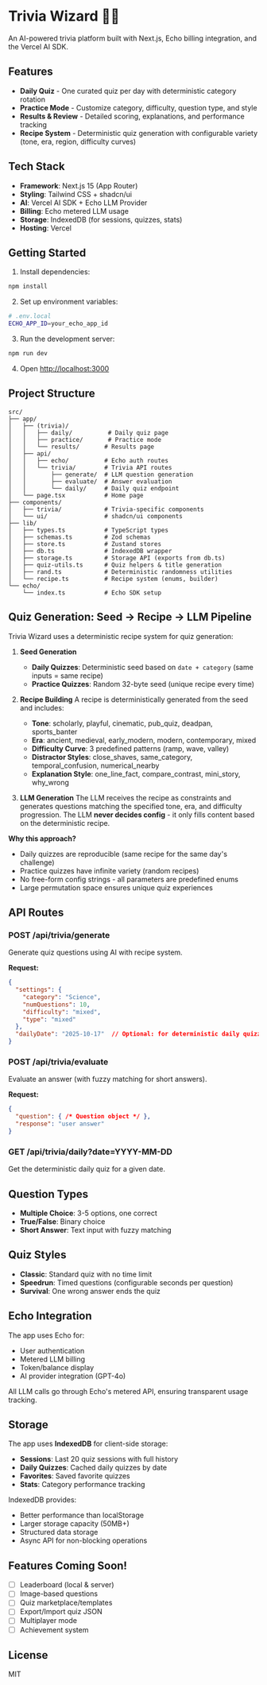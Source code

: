 # Trivia Wizard 🧙‍♂️

An AI-powered trivia platform built with Next.js, Echo billing integration, and the Vercel AI SDK.

## Features

- **Daily Quiz** - One curated quiz per day with deterministic category rotation
- **Practice Mode** - Customize category, difficulty, question type, and style
- **Results & Review** - Detailed scoring, explanations, and performance tracking
- **Recipe System** - Deterministic quiz generation with configurable variety (tone, era, region, difficulty curves)

## Tech Stack

- **Framework**: Next.js 15 (App Router)
- **Styling**: Tailwind CSS + shadcn/ui
- **AI**: Vercel AI SDK + Echo LLM Provider
- **Billing**: Echo metered LLM usage
- **Storage**: IndexedDB (for sessions, quizzes, stats)
- **Hosting**: Vercel

## Getting Started

1. Install dependencies:
```bash
npm install
```

2. Set up environment variables:
```bash
# .env.local
ECHO_APP_ID=your_echo_app_id
```

3. Run the development server:
```bash
npm run dev
```

4. Open [http://localhost:3000](http://localhost:3000)

## Project Structure

```
src/
├── app/
│   ├── (trivia)/
│   │   ├── daily/          # Daily quiz page
│   │   ├── practice/       # Practice mode
│   │   └── results/       # Results page
│   ├── api/
│   │   ├── echo/          # Echo auth routes
│   │   └── trivia/        # Trivia API routes
│   │       ├── generate/  # LLM question generation
│   │       ├── evaluate/  # Answer evaluation
│   │       └── daily/     # Daily quiz endpoint
│   └── page.tsx           # Home page
├── components/
│   ├── trivia/            # Trivia-specific components
│   └── ui/                # shadcn/ui components
├── lib/
│   ├── types.ts           # TypeScript types
│   ├── schemas.ts         # Zod schemas
│   ├── store.ts           # Zustand stores
│   ├── db.ts              # IndexedDB wrapper
│   ├── storage.ts         # Storage API (exports from db.ts)
│   ├── quiz-utils.ts      # Quiz helpers & title generation
│   ├── rand.ts            # Deterministic randomness utilities
│   └── recipe.ts          # Recipe system (enums, builder)
└── echo/
    └── index.ts           # Echo SDK setup
```

## Quiz Generation: Seed → Recipe → LLM Pipeline

Trivia Wizard uses a deterministic recipe system for quiz generation:

1. **Seed Generation**
   - **Daily Quizzes**: Deterministic seed based on `date + category` (same inputs = same recipe)
   - **Practice Quizzes**: Random 32-byte seed (unique recipe every time)

2. **Recipe Building**
   A recipe is deterministically generated from the seed and includes:
   - **Tone**: scholarly, playful, cinematic, pub_quiz, deadpan, sports_banter
   - **Era**: ancient, medieval, early_modern, modern, contemporary, mixed
   - **Difficulty Curve**: 3 predefined patterns (ramp, wave, valley)
   - **Distractor Styles**: close_shaves, same_category, temporal_confusion, numerical_nearby
   - **Explanation Style**: one_line_fact, compare_contrast, mini_story, why_wrong

3. **LLM Generation**
   The LLM receives the recipe as constraints and generates questions matching the specified tone, era, and difficulty progression. The LLM **never decides config** - it only fills content based on the deterministic recipe.

**Why this approach?**
- Daily quizzes are reproducible (same recipe for the same day's challenge)
- Practice quizzes have infinite variety (random recipes)
- No free-form config strings - all parameters are predefined enums
- Large permutation space ensures unique quiz experiences

## API Routes

### POST /api/trivia/generate
Generate quiz questions using AI with recipe system.

**Request:**
```json
{
  "settings": {
    "category": "Science",
    "numQuestions": 10,
    "difficulty": "mixed",
    "type": "mixed"
  },
  "dailyDate": "2025-10-17"  // Optional: for deterministic daily quizzes
}
```

### POST /api/trivia/evaluate
Evaluate an answer (with fuzzy matching for short answers).

**Request:**
```json
{
  "question": { /* Question object */ },
  "response": "user answer"
}
```

### GET /api/trivia/daily?date=YYYY-MM-DD
Get the deterministic daily quiz for a given date.

## Question Types

- **Multiple Choice**: 3-5 options, one correct
- **True/False**: Binary choice
- **Short Answer**: Text input with fuzzy matching

## Quiz Styles

- **Classic**: Standard quiz with no time limit
- **Speedrun**: Timed questions (configurable seconds per question)
- **Survival**: One wrong answer ends the quiz

## Echo Integration

The app uses Echo for:
- User authentication
- Metered LLM billing
- Token/balance display
- AI provider integration (GPT-4o)

All LLM calls go through Echo's metered API, ensuring transparent usage tracking.

## Storage

The app uses **IndexedDB** for client-side storage:
- **Sessions**: Last 20 quiz sessions with full history
- **Daily Quizzes**: Cached daily quizzes by date
- **Favorites**: Saved favorite quizzes
- **Stats**: Category performance tracking

IndexedDB provides:
- Better performance than localStorage
- Larger storage capacity (50MB+)
- Structured data storage
- Async API for non-blocking operations

## Features Coming Soon!

- [ ] Leaderboard (local & server)
- [ ] Image-based questions
- [ ] Quiz marketplace/templates
- [ ] Export/Import quiz JSON
- [ ] Multiplayer mode
- [ ] Achievement system

## License

MIT
